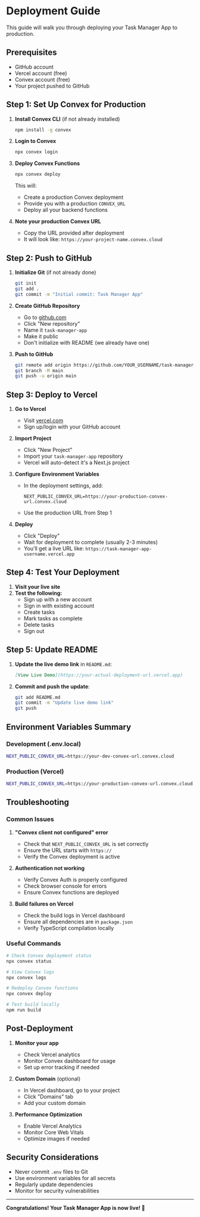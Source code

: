 # Deployment Guide

This guide will walk you through deploying your Task Manager App to production.

## Prerequisites

- GitHub account
- Vercel account (free)
- Convex account (free)
- Your project pushed to GitHub

## Step 1: Set Up Convex for Production

1. **Install Convex CLI** (if not already installed)
   ```bash
   npm install -g convex
   ```

2. **Login to Convex**
   ```bash
   npx convex login
   ```

3. **Deploy Convex Functions**
   ```bash
   npx convex deploy
   ```
   
   This will:
   - Create a production Convex deployment
   - Provide you with a production `CONVEX_URL`
   - Deploy all your backend functions

4. **Note your production Convex URL**
   - Copy the URL provided after deployment
   - It will look like: `https://your-project-name.convex.cloud`

## Step 2: Push to GitHub

1. **Initialize Git** (if not already done)
   ```bash
   git init
   git add .
   git commit -m "Initial commit: Task Manager App"
   ```

2. **Create GitHub Repository**
   - Go to [github.com](https://github.com)
   - Click "New repository"
   - Name it `task-manager-app`
   - Make it public
   - Don't initialize with README (we already have one)

3. **Push to GitHub**
   ```bash
   git remote add origin https://github.com/YOUR_USERNAME/task-manager-app.git
   git branch -M main
   git push -u origin main
   ```

## Step 3: Deploy to Vercel

1. **Go to Vercel**
   - Visit [vercel.com](https://vercel.com)
   - Sign up/login with your GitHub account

2. **Import Project**
   - Click "New Project"
   - Import your `task-manager-app` repository
   - Vercel will auto-detect it's a Next.js project

3. **Configure Environment Variables**
   - In the deployment settings, add:
     ```
     NEXT_PUBLIC_CONVEX_URL=https://your-production-convex-url.convex.cloud
     ```
   - Use the production URL from Step 1

4. **Deploy**
   - Click "Deploy"
   - Wait for deployment to complete (usually 2-3 minutes)
   - You'll get a live URL like: `https://task-manager-app-username.vercel.app`

## Step 4: Test Your Deployment

1. **Visit your live site**
2. **Test the following:**
   - Sign up with a new account
   - Sign in with existing account
   - Create tasks
   - Mark tasks as complete
   - Delete tasks
   - Sign out

## Step 5: Update README

1. **Update the live demo link** in `README.md`:
   ```markdown
   [View Live Demo](https://your-actual-deployment-url.vercel.app)
   ```

2. **Commit and push the update**:
   ```bash
   git add README.md
   git commit -m "Update live demo link"
   git push
   ```

## Environment Variables Summary

### Development (.env.local)
```bash
NEXT_PUBLIC_CONVEX_URL=https://your-dev-convex-url.convex.cloud
```

### Production (Vercel)
```bash
NEXT_PUBLIC_CONVEX_URL=https://your-production-convex-url.convex.cloud
```

## Troubleshooting

### Common Issues

1. **"Convex client not configured" error**
   - Check that `NEXT_PUBLIC_CONVEX_URL` is set correctly
   - Ensure the URL starts with `https://`
   - Verify the Convex deployment is active

2. **Authentication not working**
   - Verify Convex Auth is properly configured
   - Check browser console for errors
   - Ensure Convex functions are deployed

3. **Build failures on Vercel**
   - Check the build logs in Vercel dashboard
   - Ensure all dependencies are in `package.json`
   - Verify TypeScript compilation locally

### Useful Commands

```bash
# Check Convex deployment status
npx convex status

# View Convex logs
npx convex logs

# Redeploy Convex functions
npx convex deploy

# Test build locally
npm run build
```

## Post-Deployment

1. **Monitor your app**
   - Check Vercel analytics
   - Monitor Convex dashboard for usage
   - Set up error tracking if needed

2. **Custom Domain** (optional)
   - In Vercel dashboard, go to your project
   - Click "Domains" tab
   - Add your custom domain

3. **Performance Optimization**
   - Enable Vercel Analytics
   - Monitor Core Web Vitals
   - Optimize images if needed

## Security Considerations

- Never commit `.env` files to Git
- Use environment variables for all secrets
- Regularly update dependencies
- Monitor for security vulnerabilities

---

**Congratulations! Your Task Manager App is now live! 🎉**